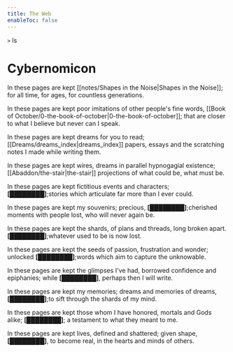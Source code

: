 ```yaml
---
title: The Web
enableToc: false
---
```


`>` ls

# Cybernomicon

In these pages are kept [[notes/Shapes in the Noise|Shapes in the Noise]]; for all time, for ages, for countless generations.

In these pages are kept poor imitations of other people's fine words, [[Book of October/0-the-book-of-october|0-the-book-of-october]]; that are closer to what I believe but never can I speak.

In these pages are kept dreams for you to read; [[Dreams/dreams_index|dreams_index]] papers, essays and the scratching notes I made while writing them.

In these pages are kept wires, dreams in parallel hypnogagial existence; [[Abaddon/the-stair|the-stair]] projections of what could be, what must be.

In these pages are kept fictitious events and characters; **[████████]**;stories which articulate far more than I ever could.

In these pages are kept my souvenirs; precious, **[████████]**;cherished moments with people lost, who will never again be.

In these pages are kept the shards, of plans and threads, long broken apart. **[████████]**;whatever used to be is now lost.

In these pages are kept the seeds of passion, frustration and wonder; unlocked **[████████]**;words which aim to capture the unknowable.

In these pages are kept the glimpses I've had, borrowed confidence and epiphanies; while **[████████]**, perhaps then I will write.

In these pages are kept my memories; dreams and memories of dreams, **[████████]**;to sift through the shards of my mind.

In these pages are kept those whom I have honored, mortals and Gods alike; **[████████]**; a testament to what they meant to me.

In these pages are kept lives, defined and shattered; given shape, **[████████]**, to become real, in the hearts and minds of others.
